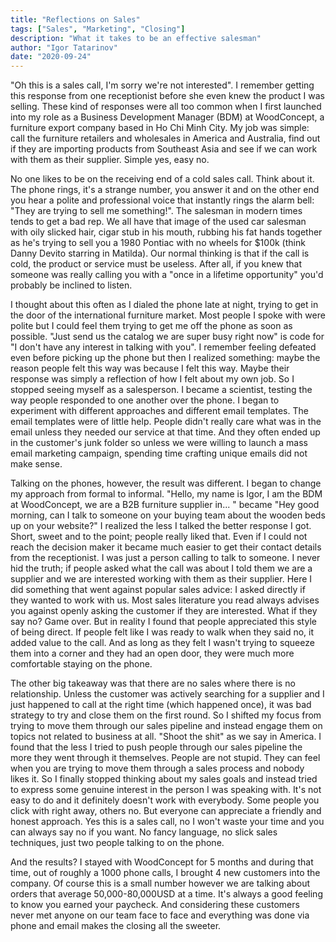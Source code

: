 ```yaml
---
title: "Reflections on Sales"
tags: ["Sales", "Marketing", "Closing"]
description: "What it takes to be an effective salesman"
author: "Igor Tatarinov"
date: "2020-09-24"
---
```


"Oh this is a sales call, I'm sorry we're not interested". I remember getting this response from one receptionist before she even knew the product I was selling. These kind of responses were all too common when I first launched into my role as a Business Development Manager (BDM) at WoodConcept, a furniture export company based in Ho Chi Minh City. My job was simple: call the furniture retailers and wholesales in America and Australia, find out if they are importing products from Southeast Asia and see if we can work with them as their supplier. Simple yes, easy no.

No one likes to be on the receiving end of a cold sales call. Think about it. The phone rings, it's a strange number, you answer it and on the other end you hear a polite and professional voice that instantly rings the alarm bell: "They are trying to sell me something!". The salesman in modern times tends to get a bad rep. We all have that image of the used car salesman with oily slicked hair, cigar stub in his mouth, rubbing his fat hands together as he's trying to sell you a 1980 Pontiac with no wheels for \$100k (think Danny Devito starring in Matilda). Our normal thinking is that if the call is cold, the product or service must be useless. After all, if you knew that someone was really calling you with a "once in a lifetime opportunity" you'd probably be inclined to listen.

I thought about this often as I dialed the phone late at night, trying to get in the door of the international furniture market. Most people I spoke with were polite but I could feel them trying to get me off the phone as soon as possible. "Just send us the catalog we are super busy right now" is code for "I don't have any interest in talking with you". I remember feeling defeated even before picking up the phone but then I realized something: maybe the reason people felt this way was because I felt this way. Maybe their response was simply a reflection of how I felt about my own job. So I stopped seeing myself as a salesperson. I became a scientist, testing the way people responded to one another over the phone. I began to experiment with different approaches and different email templates. The email templates were of little help. People didn't really care what was in the email unless they needed our service at that time. And they often ended up in the customer's junk folder so unless we were willing to launch a mass email marketing campaign, spending time crafting unique emails did not make sense.

Talking on the phones, however, the result was different. I began to change my approach from formal to informal. "Hello, my name is Igor, I am the BDM at WoodConcept, we are a B2B furniture supplier in... " became "Hey good morning, can I talk to someone on your buying team about the wooden beds up on your website?" I realized the less I talked the better response I got. Short, sweet and to the point; people really liked that. Even if I could not reach the decision maker it became much easier to get their contact details from the receptionist. I was just a person calling to talk to someone. I never hid the truth; if people asked what the call was about I told them we are a supplier and we are interested working with them as their supplier. Here I did something that went against popular sales advice: I asked directly if they wanted to work with us. Most sales literature you read always advises you against openly asking the customer if they are interested. What if they say no? Game over. But in reality I found that people appreciated this style of being direct. If people felt like I was ready to walk when they said no, it added value to the call. And as long as they felt I wasn't trying to squeeze them into a corner and they had an open door, they were much more comfortable staying on the phone.

The other big takeaway was that there are no sales where there is no relationship. Unless the customer was actively searching for a supplier and I just happened to call at the right time (which happened once), it was bad strategy to try and close them on the first round. So I shifted my focus from trying to move them through our sales pipeline and instead engage them on topics not related to business at all. "Shoot the shit" as we say in America. I found that the less I tried to push people through our sales pipeline the more they went through it themselves. People are not stupid. They can feel when you are trying to move them through a sales process and nobody likes it. So I finally stopped thinking about my sales goals and instead tried to express some genuine interest in the person I was speaking with. It's not easy to do and it definitely doesn't work with everybody. Some people you click with right away, others no. But everyone can appreciate a friendly and honest approach. Yes this is a sales call, no I won't waste your time and you can always say no if you want. No fancy language, no slick sales techniques, just two people talking to on the phone.

And the results? I stayed with WoodConcept for 5 months and during that time, out of roughly a 1000 phone calls, I brought 4 new customers into the company. Of course this is a small number however we are talking about orders that average 50,000-80,000USD at a time. It's always a good feeling to know you earned your paycheck. And considering these customers never met anyone on our team face to face and everything was done via phone and email makes the closing all the sweeter.
